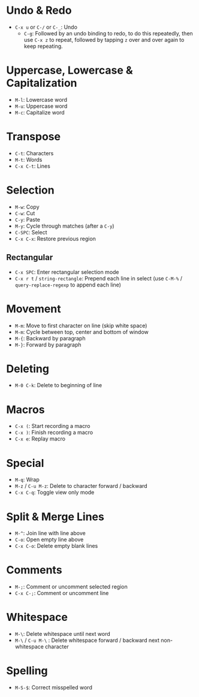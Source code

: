 # Undo & Redo

- `C-x u` or `C-/` or `C-_`: Undo
  - `C-g`: Followed by an undo binding to redo, to do this repeatedly, then use `C-x z` to repeat, followed by tapping `z` over and over again to keep repeating.

# Uppercase, Lowercase & Capitalization

- `M-l`: Lowercase word
- `M-u`: Uppercase word
- `M-c`: Capitalize word

# Transpose

- `C-t`: Characters
- `M-t`: Words
- `C-x C-t`: Lines

# Selection

- `M-w`: Copy
- `C-w`: Cut
- `C-y`: Paste
- `M-y`: Cycle through matches (after a `C-y`)
- `C-SPC`: Select
- `C-x C-x`: Restore previous region

## Rectangular

- `C-x SPC`: Enter rectangular selection mode
- `C-x r t` / `string-rectangle`: Prepend each line in select (use `C-M-%` / `query-replace-regexp` to append each line)

# Movement

- `M-m`: Move to first character on line (skip white space)
- `M-m`: Cycle between top, center and bottom of window
- `M-{`: Backward by paragraph
- `M-}`: Forward by paragraph

# Deleting

- `M-0 C-k`: Delete to beginning of line

# Macros

- `C-x (`: Start recording a macro
- `C-x )`: Finish recording a macro
- `C-x e`: Replay macro

# Special

- `M-q`: Wrap
- `M-z` / `C-u M-z`: Delete to character forward / backward
- `C-x C-q`: Toggle view only mode

# Split & Merge Lines

- `M-^`: Join line with line above
- `C-o`: Open empty line above
- `C-x C-o`: Delete empty blank lines

# Comments

- `M-;`: Comment or uncomment selected region
- `C-x C-;`: Comment or uncomment line

# Whitespace

- `M-\`: Delete whitespace until next word
- `M-\` / `C-u M-\` : Delete whitespace forward / backward next non-whitespace character

# Spelling

- `M-S-$`: Correct misspelled word
